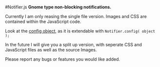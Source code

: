 #Notifier.js
**Gnome type non-blocking notifications.**

Currently I am only reasing the single file version. Images and CSS are contained within the JavaScript code. 

Look at the [config object](), as it is extendable with `Notifier.config( object );`

In the future I will give you a split up version, with seperate CSS and JavaScript files as well as the source Images.

Please report any bugs or features you would like added.
